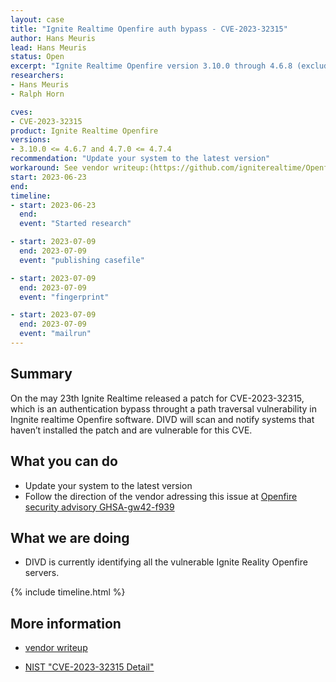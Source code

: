 ```yaml
---
layout: case
title: "Ignite Realtime Openfire auth bypass - CVE-2023-32315"
author: Hans Meuris
lead: Hans Meuris
status: Open
excerpt: "Ignite Realtime Openfire version 3.10.0 through 4.6.8 (excluded) and 4.7.0 to 4.7.5 (excluded) are vulnerable to a Path traversal vulnerability"
researchers:
- Hans Meuris
- Ralph Horn

cves:
- CVE-2023-32315
product: Ignite Realtime Openfire
versions: 
- 3.10.0 <= 4.6.7 and 4.7.0 <= 4.7.4
recommendation: "Update your system to the latest version"
workaround: See vendor writeup:(https://github.com/igniterealtime/Openfire/security/advisories/GHSA-gw42-f939-fhvmA)
start: 2023-06-23
end: 
timeline:
- start: 2023-06-23
  end: 
  event: "Started research"

- start: 2023-07-09
  end: 2023-07-09
  event: "publishing casefile"

- start: 2023-07-09
  end: 2023-07-09
  event: "fingerprint"

- start: 2023-07-09
  end: 2023-07-09
  event: "mailrun"
---
```


## Summary
On the may 23th Ignite Realtime released a patch for CVE-2023-32315, which is an authentication bypass throught a path traversal vulnerability in Ingnite realtime Openfire software. DIVD will scan and notify systems that haven’t installed the patch and are vulnerable for this CVE.

## What you can do

* Update your system to the latest version
* Follow the direction of the vendor adressing this issue at 
  [Openfire security advisory GHSA-gw42-f939](https://github.com/igniterealtime/Openfire/security/advisories/GHSA-gw42-f939-fhvm)

## What we are doing

* DIVD is currently identifying all the vulnerable Ignite Reality Openfire servers.

{% include timeline.html %}

## More information

* [vendor writeup](https://github.com/igniterealtime/Openfire/security/advisories/GHSA-gw42-f939-fhvm)

* [NIST "CVE-2023-32315 Detail"](https://nvd.nist.gov/vuln/detail/CVE-2023-32315)
